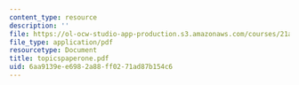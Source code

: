 ```yaml
---
content_type: resource
description: ''
file: https://ol-ocw-studio-app-production.s3.amazonaws.com/courses/21a-240-race-and-science-spring-2004/6aa9139ee6982a88ff0271ad87b154c6_topicspaperone.pdf
file_type: application/pdf
resourcetype: Document
title: topicspaperone.pdf
uid: 6aa9139e-e698-2a88-ff02-71ad87b154c6
---
```

